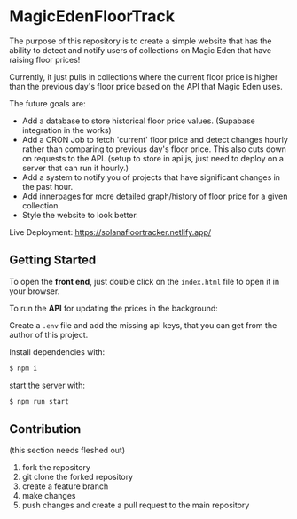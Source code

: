 # MagicEdenFloorTrack

The purpose of this repository is to create a simple website that has the ability to detect and notify users of collections on Magic Eden that have raising floor prices!

Currently, it just pulls in collections where the current floor price is higher than the previous day's floor price based on the API that Magic Eden uses.

The future goals are:

- Add a database to store historical floor price values. (Supabase integration in the works)
- Add a CRON Job to fetch 'current' floor price and detect changes hourly rather than comparing to previous day's floor price. This also cuts down on requests to the API. (setup to store in api.js, just need to deploy on a server that can run it hourly.)
- Add a system to notify you of projects that have significant changes in the past hour.
- Add innerpages for more detailed graph/history of floor price for a given collection.
- Style the website to look better.

Live Deployment: <https://solanafloortracker.netlify.app/>

## Getting Started

To open the **front end**, just double click on the `index.html` file to open it in your browser.

To run the **API** for updating the prices in the background:

Create a `.env` file and add the missing api keys, that you can get from the author of this project.

Install dependencies with:

```bash
$ npm i
```

start the server with:

```bash
$ npm run start
```

## Contribution

(this section needs fleshed out)

1. fork the repository
2. git clone the forked repository
3. create a feature branch
4. make changes
5. push changes and create a pull request to the main repository
